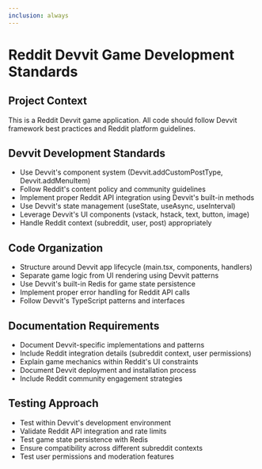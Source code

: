 ```yaml
---
inclusion: always
---
```


# Reddit Devvit Game Development Standards

## Project Context

This is a Reddit Devvit game application. All code should follow Devvit framework best practices and Reddit platform guidelines.

## Devvit Development Standards

- Use Devvit's component system (Devvit.addCustomPostType, Devvit.addMenuItem)
- Follow Reddit's content policy and community guidelines
- Implement proper Reddit API integration using Devvit's built-in methods
- Use Devvit's state management (useState, useAsync, useInterval)
- Leverage Devvit's UI components (vstack, hstack, text, button, image)
- Handle Reddit context (subreddit, user, post) appropriately

## Code Organization

- Structure around Devvit app lifecycle (main.tsx, components, handlers)
- Separate game logic from UI rendering using Devvit patterns
- Use Devvit's built-in Redis for game state persistence
- Implement proper error handling for Reddit API calls
- Follow Devvit's TypeScript patterns and interfaces

## Documentation Requirements

- Document Devvit-specific implementations and patterns
- Include Reddit integration details (subreddit context, user permissions)
- Explain game mechanics within Reddit's UI constraints
- Document Devvit deployment and installation process
- Include Reddit community engagement strategies

## Testing Approach

- Test within Devvit's development environment
- Validate Reddit API integration and rate limits
- Test game state persistence with Redis
- Ensure compatibility across different subreddit contexts
- Test user permissions and moderation features
